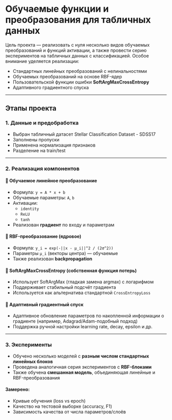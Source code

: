 # Обучаемые функции и преобразования для табличных данных

Цель проекта — реализовать с нуля несколько видов обучаемых преобразований и функций активации, а также провести серию экспериментов на табличных данных с классификацией. Особое внимание уделяется реализации:
- Стандартных линейных преобразований с нелинальностями
- Обучаемых преобразований на основе RBF-ядер
- Пользовательской функции ошибки **SoftArgMaxCrossEntropy**
- Адаптивного градиентного спуска

---

## Этапы проекта

### 1. Данные и предобработка

- Выбран табличный датасет Stellar Classification Dataset - SDSS17
- Заполнены пропуски 
- Применена нормализация признаков
- Разделение на train/test

---

### 2. Реализация компонентов

#### 🔹 Обучаемое линейное преобразование
- Формула: `y = A * x + b`
- Обучаемые параметры: `A`, `b`
- Активации:
  - `identity`
  - `ReLU`
  - `tanh`
- Реализован **градиент** по входу и параметрам

#### 🔹 RBF-преобразование (ядровое)
- Формула: `y_i = exp(-||x - μ_i||^2 / (2σ^2))`
- Параметры `μ_i` (векторы центра) — обучаемые
- Также реализован **backpropagation**

#### 🔹 SoftArgMaxCrossEntropy (собственная функция потерь)
- Использует SoftArgMax (гладкая замена argmax) с логарифмом
- Поддерживает стабильный подсчёт градиента
- Используется как альтернатива стандартной `CrossEntropyLoss`

#### 🔹 Адаптивный градиентный спуск
- Адаптивное обновление параметров по накопленной информации о градиенте (например, Adagrad/Adam-подобный подход)
- Поддержка ручной настройки learning rate, decay, epsilon и др.

---

### 3. Эксперименты

- Обучено несколько моделей с **разным числом стандартных линейных блоков**
- Проведена аналогичная серия экспериментов с **RBF-блоками**
- Также обучена **смешанная модель**, объединяющая линейные и RBF-преобразования

#### Замерено:
- Кривые обучения (loss vs epoch)
- Качество на тестовой выборке (accuracy, F1)
- Зависимость качества от числа параметров/слоёв
